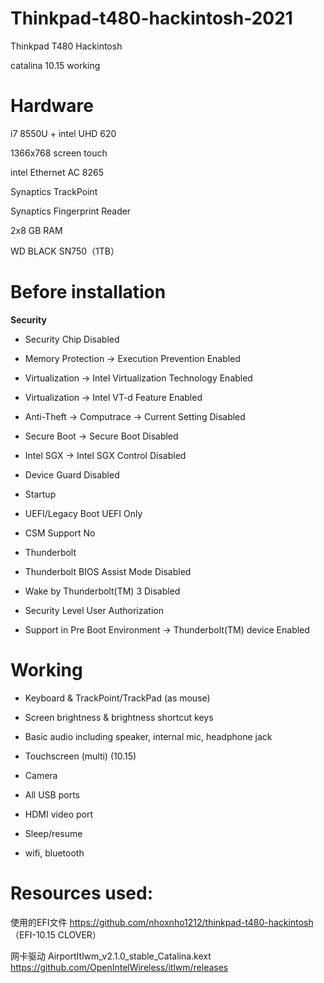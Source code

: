 # Thinkpad-t480-hackintosh-2021
Thinkpad T480 Hackintosh

catalina 10.15 working

# Hardware 
i7 8550U + intel UHD 620  

1366x768 screen touch  

intel Ethernet AC 8265  

Synaptics TrackPoint  

Synaptics Fingerprint Reader  

2x8 GB RAM  

WD BLACK SN750（1TB）  

# Before installation

**Security**
* Security Chip Disabled
* Memory Protection -> Execution Prevention Enabled
* Virtualization -> Intel Virtualization Technology Enabled
* Virtualization -> Intel VT-d Feature Enabled
* Anti-Theft -> Computrace -> Current Setting Disabled
* Secure Boot -> Secure Boot Disabled
* Intel SGX -> Intel SGX Control Disabled
* Device Guard Disabled
* Startup

* UEFI/Legacy Boot UEFI Only
* CSM Support No
* Thunderbolt

* Thunderbolt BIOS Assist Mode Disabled
* Wake by Thunderbolt(TM) 3 Disabled
* Security Level User Authorization
* Support in Pre Boot Environment -> Thunderbolt(TM) device Enabled


# Working
* Keyboard & TrackPoint/TrackPad (as mouse)

* Screen brightness & brightness shortcut keys

* Basic audio including speaker, internal mic, headphone jack

* Touchscreen (multi) (10.15)

* Camera

* All USB ports

* HDMI video port

* Sleep/resume

* wifi, bluetooth

# Resources used:
使用的EFI文件 https://github.com/nhoxnho1212/thinkpad-t480-hackintosh （EFI-10.15 CLOVER）

网卡驱动 AirportItlwm_v2.1.0_stable_Catalina.kext https://github.com/OpenIntelWireless/itlwm/releases  

